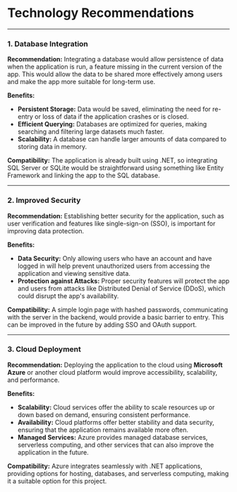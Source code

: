 ﻿# **Technology Recommendations**

---

### **1. Database Integration**

**Recommendation:**
Integrating a database would allow persistence of data when the application is run, a feature missing in the current version of the app. This would allow the data to be shared more effectively among users and make the app more suitable for long-term use.

**Benefits:**

- **Persistent Storage:** Data would be saved, eliminating the need for re-entry or loss of data if the application crashes or is closed.
- **Efficient Querying:** Databases are optimized for queries, making searching and filtering large datasets much faster.
- **Scalability:** A database can handle larger amounts of data compared to storing data in memory.

**Compatibility:**
The application is already built using .NET, so integrating SQL Server or SQLite would be straightforward using something like Entity Framework and linking the app to the SQL database.

---

### **2. Improved Security**

**Recommendation:**
Establishing better security for the application, such as user verification and features like single-sign-on (SSO), is important for improving data protection.

**Benefits:**

- **Data Security:** Only allowing users who have an account and have logged in will help prevent unauthorized users from accessing the application and viewing sensitive data.
- **Protection against Attacks:** Proper security features will protect the app and users from attacks like Distributed Denial of Service (DDoS), which could disrupt the app's availability.

**Compatibility:**
A simple login page with hashed passwords, communicating with the server in the backend, would provide a basic barrier to entry. This can be improved in the future by adding SSO and OAuth support.

---

### **3. Cloud Deployment**

**Recommendation:**
Deploying the application to the cloud using **Microsoft Azure** or another cloud platform would improve accessibility, scalability, and performance.

**Benefits:**

- **Scalability:** Cloud services offer the ability to scale resources up or down based on demand, ensuring consistent performance.
- **Availability:** Cloud platforms offer better stability and data security, ensuring that the application remains available more often.
- **Managed Services:** Azure provides managed database services, serverless computing, and other services that can also improve the application in the future.

**Compatibility:**
Azure integrates seamlessly with .NET applications, providing options for hosting, databases, and serverless computing, making it a suitable option for this project.











